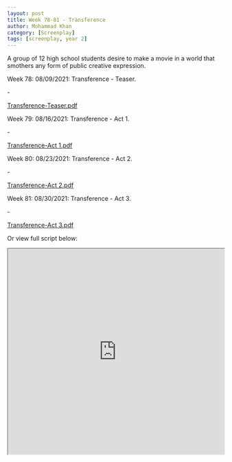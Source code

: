 ```yaml
---
layout: post
title: Week 78-81 - Transference
author: Mohammad Khan
category: [Screenplay]
tags: [screenplay, year 2]
---
```

A group of 12 high school students desire to make a movie in a world that smothers any form of public creative expression.

<p>Week 78: 08/09/2021: Transference - Teaser.</p>
- <p><a href="https://drive.google.com/file/d/16qxeOSpsXoUDhKxX4RO-iWgH3vcMTN5f/view?usp=sharing">
Transference-Teaser.pdf</a></p>

<p>Week 79: 08/16/2021: Transference - Act 1.</p>
- <p><a href="https://drive.google.com/file/d/1rfck36JNNtd6-wu0ZkyJeH8DdgGc5hJp/view?usp=sharing">
Transference-Act 1.pdf</a></p>

<p>Week 80: 08/23/2021: Transference - Act 2.</p>
- <p><a href="https://drive.google.com/file/d/1vgRxlGPg0T9IzyskQzn89sPy5lFkyb5G/view?usp=sharing">
Transference-Act 2.pdf</a></p>

<p>Week 81: 08/30/2021: Transference - Act 3.</p>
- <p><a href="https://drive.google.com/file/d/15ieZhFHWafC7jH_iiCwmgWKsZgk0RVwx/view?usp=sharing">
Transference-Act 3.pdf</a></p>


Or view full script below: 
<iframe src="https://drive.google.com/file/d/15ieZhFHWafC7jH_iiCwmgWKsZgk0RVwx/preview#view=fitH" width="100%" height="480" allow="autoplay"></iframe>
<!-- <embed src="https://drive.google.com/file/d/1mrL8nISYXGzBGAjVw-4hgwagVCEkNMaT/view?usp=sharing#toolbar=0" width="800px" height="2100px" /> -->
<!-- <iframe
src="https://drive.google.com/file/d/1mdzXiCAwc6Eh8ZlTLng51c6LfjRRZqy1/view?usp=sharing&embedded=true"
style="width:718px; height:700px;" frameborder="0"></iframe>
 -->